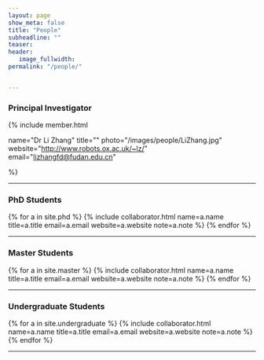 ```yaml
---
layout: page
show_meta: false
title: "People"
subheadline: ""
teaser: 
header:
   image_fullwidth: 
permalink: "/people/"


---
```


<div class="row">

<h3 class="section-title">Principal Investigator</h3>

{% include member.html 

name="Dr Li Zhang" 
title="" 
photo="/images/people/LiZhang.jpg" 
website="http://www.robots.ox.ac.uk/~lz/" 
email="lizhangfd@fudan.edu.cn"

%}
<p>
<p>
<hr/>



<h3 class="medium-12 section-title">PhD Students</h3>

{% for a in site.phd %}
	{% include collaborator.html 
	name=a.name 
	title=a.title 
	email=a.email 
	website=a.website 
	note=a.note %}
{% endfor %}

<hr/>

<h3 class="medium-12 section-title">Master Students</h3>

{% for a in site.master %}
	{% include collaborator.html 
	name=a.name 
	title=a.title 
	email=a.email 
	website=a.website 
	note=a.note %}
{% endfor %}

<hr/>

<h3 class="medium-12 section-title">Undergraduate Students</h3>

{% for a in site.undergraduate %}
	{% include collaborator.html 
	name=a.name 
	title=a.title 
	email=a.email 
	website=a.website 
	note=a.note %}
{% endfor %}

<hr/>


</div>


